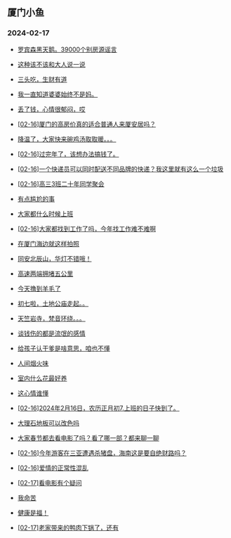 ## 厦门小鱼 
### 2024-02-17

+ [罗宾森黑天鹅。39000个别房源谣言](http://bbs.xmfish.com/read-htm-tid-18146389.html)

+ [这种该不该和大人说一说](http://bbs.xmfish.com/read-htm-tid-18146347.html)

+ [三头吃，生财有道](http://bbs.xmfish.com/read-htm-tid-18146417.html)

+ [我一直知道婆婆始终不是妈。](http://bbs.xmfish.com/read-htm-tid-18146424.html)

+ [丢了钱，心情很郁闷，哎](http://bbs.xmfish.com/read-htm-tid-18146443.html)

+ [[02-16]厦门的高房价真的适合普通人来厦安居吗？](http://bbs.xmfish.com/read-htm-tid-18146419.html)

+ [降温了，大家快来碗鸡汤取取暖。。。](http://bbs.xmfish.com/read-htm-tid-18146351.html)

+ [[02-16]过完年了，该想办法搞钱了。](http://bbs.xmfish.com/read-htm-tid-18146418.html)

+ [[02-16]一个快递员可以同时配送不同品牌的快递？我这里就有这么一个垃圾](http://bbs.xmfish.com/read-htm-tid-18146430.html)

+ [[02-16]高三3班二十年同学聚会](http://bbs.xmfish.com/read-htm-tid-18146492.html)

+ [有点尴尬的事](http://bbs.xmfish.com/read-htm-tid-18146523.html)

+ [大家都什么时候上班](http://bbs.xmfish.com/read-htm-tid-18146448.html)

+ [[02-16]大家都找到工作了吗，今年找工作难不难啊](http://bbs.xmfish.com/read-htm-tid-18146491.html)

+ [在厦门海边就这样拍照](http://bbs.xmfish.com/read-htm-tid-18146550.html)

+ [同安北辰山，华灯不错哦！](http://bbs.xmfish.com/read-htm-tid-18146574.html)

+ [高速两端拥堵五公里](http://bbs.xmfish.com/read-htm-tid-18146597.html)

+ [今天撸到羊毛了](http://bbs.xmfish.com/read-htm-tid-18146661.html)

+ [初七啦，土地公庙走起。。](http://bbs.xmfish.com/read-htm-tid-18146578.html)

+ [天竺岩寺，梵音环绕。。。](http://bbs.xmfish.com/read-htm-tid-18146575.html)

+ [谈钱伤的都是流氓的感情](http://bbs.xmfish.com/read-htm-tid-18146628.html)

+ [给孩子认干爹是啥意思，咱也不懂](http://bbs.xmfish.com/read-htm-tid-18146648.html)

+ [人间烟火味](http://bbs.xmfish.com/read-htm-tid-18146596.html)

+ [室内什么花最好养](http://bbs.xmfish.com/read-htm-tid-18146647.html)

+ [这心情谁懂](http://bbs.xmfish.com/read-htm-tid-18146684.html)

+ [[02-16]2024年2月16日，农历正月初7.上班的日子快到了。](http://bbs.xmfish.com/read-htm-tid-18146600.html)

+ [大理石地板可以改色吗](http://bbs.xmfish.com/read-htm-tid-18146607.html)

+ [大家春节都去看电影了吗？看了哪一部？都来聊一聊](http://bbs.xmfish.com/read-htm-tid-18146712.html)

+ [[02-16]今年游客在三亚遭遇杀猪盘，海南这是要自绝财路吗？](http://bbs.xmfish.com/read-htm-tid-18146624.html)

+ [[02-16]爱情的正常性混乱](http://bbs.xmfish.com/read-htm-tid-18146656.html)

+ [[02-17]看电影有个疑问](http://bbs.xmfish.com/read-htm-tid-18146854.html)

+ [我命苦](http://bbs.xmfish.com/read-htm-tid-18146861.html)

+ [健康是福！](http://bbs.xmfish.com/read-htm-tid-18146702.html)

+ [[02-17]老家带来的鸭肉下锅了，还有](http://bbs.xmfish.com/read-htm-tid-18146852.html)


